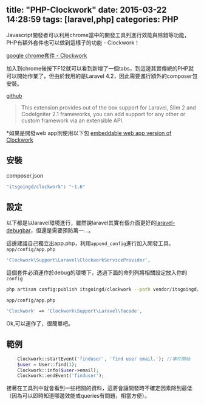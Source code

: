 title: "PHP-Clockwork"
date: 2015-03-22 14:28:59
tags: [laravel,php]
categories: PHP
---

Javascript開發者可以利用chrome當中的開發工具列進行效能與除錯等功能，PHP有額外套件也可以做到這樣子的功能 - Clockwork！

<!-- more -->

[google chrome套件 - Clockwork](https://chrome.google.com/webstore/detail/clockwork/dmggabnehkmmfmdffgajcflpdjlnoemp?hl=en)

加入到chrome後按下F12就可以看到新增了一個tabs，到這邊其實傳統的PHP就可以開始作業了，但由於我用的是Laravel 4.2，因此需要進行額外的composer包安裝。

[github](https://github.com/itsgoingd/clockwork)


>This extension provides out of the box support for Laravel, Slim 2 and CodeIgniter 2.1 frameworks, you can add support for any other or custom framework via an extensible API.


*如果是開發web app則使用以下包
[embeddable web app version of Clockwork](http://github.com/itsgoingd/clockwork-web)

## 安裝
composer.json
``` bash
"itsgoingd/clockwork": "~1.6"
```

## 設定
以下都是以laravel環境進行，雖然說laravel其實有個介面更好的[laravel-debugbar](https://github.com/barryvdh/laravel-debugbar)，但還是需要預防萬一...。

這邊建議自己獨立出app.php，利用`append_config`進行加入開發工具。
`app/config/app.php`
``` php
'Clockwork\Support\Laravel\ClockworkServiceProvider',
```
這個套件必須運作於debug的環境下，透過下面的命列列將相關設定放入你的`config`

``` bash
php artisan config:publish itsgoingd/clockwork --path vendor/itsgoingd/clockwork/Clockwork/Support/Laravel/config/
```

`app/config/app.php`
``` php
'Clockwork' => 'Clockwork\Support\Laravel\Facade',
```

Ok,可以運作了，很簡單吧。


## 範例
``` php
    Clockwork::startEvent('finduser', 'find user email.'); //事件開始
    $user = User::find(1);
    Clockwork::info($user->email);
    Clockwork::endEvent('finduser');
```

接著在工具列中就會看到一些相關的資料，這將會讓開發時不確定因素降到最低（因為可以即時知道哪邊效能或queries有問題，相當方便）。